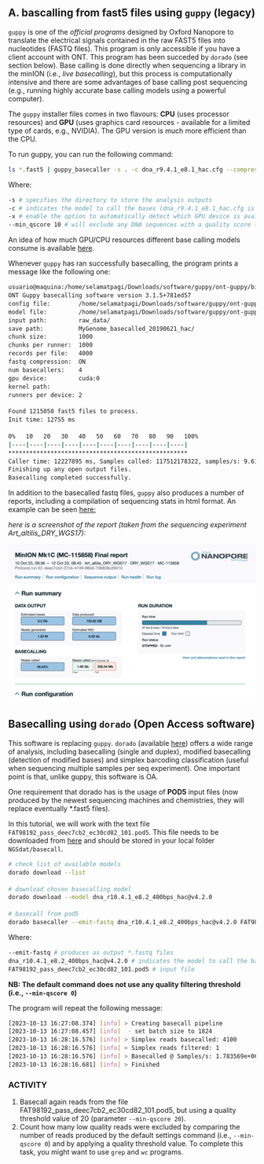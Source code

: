 ## A. bascalling from fast5 files using `guppy` (legacy)

`guppy` is one of the _official programs_ designed by Oxford Nanopore to translate the electrical signals contained in the raw FAST5 files into nucleotides (FASTQ files). This program is only accessible if you have a client account with ONT. This program has been succeded by `dorado` (see section below).
Base calling is done directly when sequencing a library in the minION (i.e., _live basecalling_), but this process is computationally intensive and there are some advantages of base calling post sequencing (e.g., running highly accurate base calling models using a powerful computer).

The `guppy` installer files comes in two flavours: **CPU** (uses processor resources) and **GPU** (uses graphics card resources - available for a limited type of cards, e.g., NVIDIA). The GPU version is much more efficient than the CPU. 

To run guppy, you can run the following command:

```bash
ls *.fast5 | guppy_basecaller -s . -c dna_r9.4.1_e8.1_hac.cfg --compress_fastq --trim_adapters -x auto --min_qscore 10
```

Where:

```bash
-s # specifies the directory to store the analysis outputs
-c # indicates the model to call the bases (dna_r9.4.1_e8.1_hac.cfg is one of the most accurate models)
-x # enable the option to automatically detect which GPU device is available on the computer
--min_qscore 10 # will exclude any DNA sequences with a quality score less than 10 
```

An idea of how much GPU/CPU resources different base calling models consume is available [here](https://esr-nz.github.io/gpu_basecalling_testing/gpu_benchmarking.html#cfg_files).

Whenever `guppy` has ran successfully basecalling, the program prints a message like the following one:

```bash
usuario@maquina:/home/selamatpagi/Downloads/software/guppy/ont-guppy/bin/guppy_basecaller -s . -c dna_r9.4.1_e8.1_hac.cfg --compress_fastq --trim_adapters -x auto --min_qscore 10
ONT Guppy basecalling software version 3.1.5+781ed57
config file:        /home/selamatpagi/Downloads/software/guppy/ont-guppy/data/dna_r9.4.1_450bps_hac.cfg
model file:         /home/selamatpagi/Downloads/software/guppy/ont-guppy/data/template_r9.4.1_450bps_hac.jsn
input path:         raw_data/
save path:          MyGenome_basecalled_20190621_hac/
chunk size:         1000
chunks per runner:  1000
records per file:   4000
fastq compression:  ON
num basecallers:    4
gpu device:         cuda:0
kernel path:
runners per device: 2

Found 1215050 fast5 files to process.
Init time: 12755 ms

0%   10   20   30   40   50   60   70   80   90   100%
|----|----|----|----|----|----|----|----|----|----|
***************************************************
Caller time: 12227895 ms, Samples called: 117512178322, samples/s: 9.61017e+06
Finishing up any open output files.
Basecalling completed successfully.
```

In addition to the basecalled fastq files, `guppy` also produces a number of reports, including a compilation of sequencing stats in html format. An example can be seen [here:](http://htmlpreview.github.io/?https://github.com/siriusb-nox/ONT-workshop-Oct-2023/blob/main/guppy/report_FAV15499_20231010_1636_deec7cb2.html)

*here is a screenshot of the report (taken from the sequencing experiment Art_altilis_DRY_WGS17):*
<p align="center">
 <img src="https://github.com/siriusb-nox/ONT-workshop-Oct-2023/blob/main/IMG/guppy_report_example_Art_altilis.png" alt="A section of a guppy report on a seq experiment"/>
</p>

## Basecalling using `dorado` (Open Access software)
This software is replacing `guppy`. `dorado` (available [here](https://github.com/nanoporetech/dorado)) offers a wide range of analysis, including basecalling (single and duplex), modified basecalling (detection of modified bases) and simplex barcoding classification (useful when sequencing multiple samples per seq experiment). One important point is that, unlike guppy, this software is OA.

One requirement that dorado has is the usage of **POD5** input files (now produced by the newest sequencing machines and chemistries, they will replace eventually *.fast5 files).

In this tutorial, we will work with the text file `FAT98192_pass_deec7cb2_ec30cd82_101.pod5`. This file needs to be downloaded from [here](https://drive.google.com/file/d/1D6_Ku_bMYvB4VSqtIBr5Slg07OOZEvji/view?usp=drive_link) and should be stored in your local folder `NGSdat/basecall`. 

```bash
# check list of available models
dorado download --list

# download chosen basecalling model
dorado download --model dna_r10.4.1_e8.2_400bps_hac@v4.2.0

# basecall from pod5
dorado basecaller --emit-fastq dna_r10.4.1_e8.2_400bps_hac@v4.2.0 FAT98192_pass_deec7cb2_ec30cd82_101.pod5 > FAT98192_pass_deec7cb2_ec30cd82_101.fastq
```

Where:

```bash
--emit-fastq # produces as output *.fastq files
dna_r10.4.1_e8.2_400bps_hac@v4.2.0 # indicates the model to call the bases (this is the most accurate model)
FAT98192_pass_deec7cb2_ec30cd82_101.pod5 # input file
```

**NB: The default command does not use any quality filtering threshold (i.e., `--min-qscore 0`)**

The program will repeat the following message:
```bash
[2023-10-13 16:27:08.374] [info] > Creating basecall pipeline
[2023-10-13 16:27:08.457] [info]  - set batch size to 1824
[2023-10-13 16:28:16.576] [info] > Simplex reads basecalled: 4100
[2023-10-13 16:28:16.576] [info] > Simplex reads filtered: 1
[2023-10-13 16:28:16.576] [info] > Basecalled @ Samples/s: 1.783569e+06
[2023-10-13 16:28:16.681] [info] > Finished
```

### ACTIVITY
1. Basecall again reads from the file FAT98192_pass_deec7cb2_ec30cd82_101.pod5, but using a quality threshold value of 20 (parameter `--min-qscore 20`).
2. Count how many low quality reads were excluded by comparing the number of reads produced by the default settings command (i.e., `--min-qscore 0`) and by applying a quality threshold value. To complete this task, you might want to use `grep` and `wc` programs.

